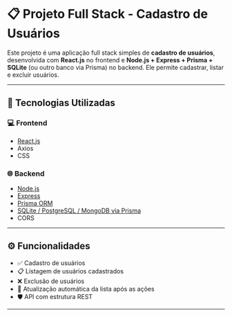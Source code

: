 # 📋 Projeto Full Stack - Cadastro de Usuários

Este projeto é uma aplicação full stack simples de **cadastro de usuários**, desenvolvida com **React.js** no frontend e **Node.js + Express + Prisma + SQLite** (ou outro banco via Prisma) no backend. Ele permite cadastrar, listar e excluir usuários.

---

## 🧩 Tecnologias Utilizadas

### 💻 Frontend
- [React.js](https://reactjs.org/)
- Axios
- CSS

### 🌐 Backend
- [Node.js](https://nodejs.org/)
- [Express](https://expressjs.com/)
- [Prisma ORM](https://www.prisma.io/)
- [SQLite / PostgreSQL / MongoDB via Prisma](https://www.prisma.io/docs)
- CORS

---

## ⚙️ Funcionalidades

- ✅ Cadastro de usuários
- 📋 Listagem de usuários cadastrados
- ❌ Exclusão de usuários
- 🔁 Atualização automática da lista após as ações
- 🛡️ API com estrutura REST

---

